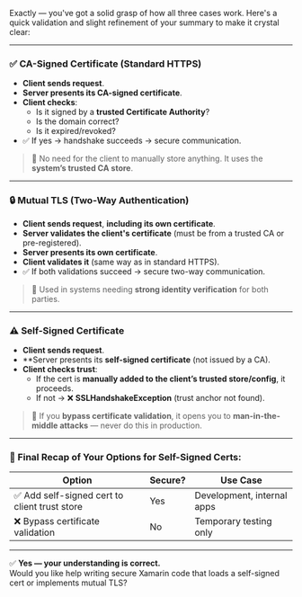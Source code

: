 Exactly — you've got a solid grasp of how all three cases work. Here's a quick validation and slight refinement of your summary to make it crystal clear:

---

### ✅ **CA-Signed Certificate (Standard HTTPS)**  
- **Client sends request**.  
- **Server presents its CA-signed certificate**.  
- **Client checks**:
  - Is it signed by a **trusted Certificate Authority**?
  - Is the domain correct?
  - Is it expired/revoked?
- ✅ If yes → handshake succeeds → secure communication.

> 🔐 No need for the client to manually store anything. It uses the **system’s trusted CA store**.

---

### 🔒 **Mutual TLS (Two-Way Authentication)**  
- **Client sends request**, **including its own certificate**.  
- **Server validates the client's certificate** (must be from a trusted CA or pre-registered).  
- **Server presents its own certificate**.  
- **Client validates it** (same way as in standard HTTPS).  
- ✅ If both validations succeed → secure two-way communication.

> 🔐 Used in systems needing **strong identity verification** for both parties.

---

### ⚠️ **Self-Signed Certificate**

- **Client sends request**.  
- **Server presents its **self-signed certificate** (not issued by a CA).  
- **Client checks trust**:
  - If the cert is **manually added to the client’s trusted store/config**, it proceeds.
  - If not → ❌ **SSLHandshakeException** (trust anchor not found).

> 🚨 If you **bypass certificate validation**, it opens you to **man-in-the-middle attacks** — never do this in production.

---

### 🧾 Final Recap of Your Options for Self-Signed Certs:

| Option                                  | Secure? | Use Case                    |
|-----------------------------------------|---------|-----------------------------|
| ✅ Add self-signed cert to client trust store | Yes     | Development, internal apps  |
| ❌ Bypass certificate validation         | No      | Temporary testing only      |

---

✅ **Yes — your understanding is correct.**  
Would you like help writing secure Xamarin code that loads a self-signed cert or implements mutual TLS?